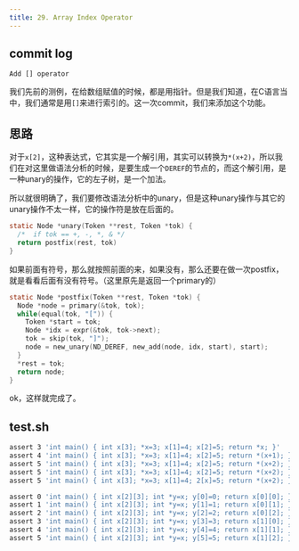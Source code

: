 ```yaml
---
title: 29. Array Index Operator
---
```


## commit log

```plaintext
Add [] operator
```

我们先前的测例，在给数组赋值的时候，都是用指针。但是我们知道，在C语言当中，我们通常是用`[]`来进行索引的。这一次commit，我们来添加这个功能。

## 思路

对于`x[2]`，这种表达式，它其实是一个解引用，其实可以转换为`*(x+2)`，所以我们在对这里做语法分析的时候，是要生成一个`DEREF`的节点的，而这个解引用，是一种unary的操作，它的左子树，是一个加法。

所以就很明确了，我们要修改语法分析中的unary，但是这种unary操作与其它的unary操作不太一样，它的操作符是放在后面的。

```c
static Node *unary(Token **rest, Token *tok) {
  /*  if tok == +, -, *, & */
  return postfix(rest, tok)
}
```

如果前面有符号，那么就按照前面的来，如果没有，那么还要在做一次postfix，就是看看后面有没有符号。（这里原先是返回一个primary的）

```c
static Node *postfix(Token **rest, Token *tok) {
  Node *node = primary(&tok, tok);
  while(equal(tok, "[")) {
    Token *start = tok;
    Node *idx = expr(&tok, tok->next);
    tok = skip(tok, "]");
    node = new_unary(ND_DEREF, new_add(node, idx, start), start);
  }
  *rest = tok;
  return node;
}
```

ok，这样就完成了。

## test.sh

```bash
assert 3 'int main() { int x[3]; *x=3; x[1]=4; x[2]=5; return *x; }'
assert 4 'int main() { int x[3]; *x=3; x[1]=4; x[2]=5; return *(x+1); }'
assert 5 'int main() { int x[3]; *x=3; x[1]=4; x[2]=5; return *(x+2); }'
assert 5 'int main() { int x[3]; *x=3; x[1]=4; x[2]=5; return *(x+2); }'
assert 5 'int main() { int x[3]; *x=3; x[1]=4; 2[x]=5; return *(x+2); }'

assert 0 'int main() { int x[2][3]; int *y=x; y[0]=0; return x[0][0]; }'
assert 1 'int main() { int x[2][3]; int *y=x; y[1]=1; return x[0][1]; }'
assert 2 'int main() { int x[2][3]; int *y=x; y[2]=2; return x[0][2]; }'
assert 3 'int main() { int x[2][3]; int *y=x; y[3]=3; return x[1][0]; }'
assert 4 'int main() { int x[2][3]; int *y=x; y[4]=4; return x[1][1]; }'
assert 5 'int main() { int x[2][3]; int *y=x; y[5]=5; return x[1][2]; }'
```

‍
